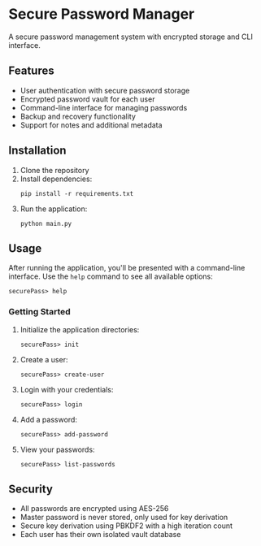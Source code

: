 # Secure Password Manager

A secure password management system with encrypted storage and CLI interface.

## Features

- User authentication with secure password storage
- Encrypted password vault for each user
- Command-line interface for managing passwords
- Backup and recovery functionality
- Support for notes and additional metadata

## Installation

1. Clone the repository
2. Install dependencies:
   ```
   pip install -r requirements.txt
   ```
3. Run the application:
   ```
   python main.py
   ```

## Usage

After running the application, you'll be presented with a command-line interface.
Use the `help` command to see all available options:

```
securePass> help
```

### Getting Started

1. Initialize the application directories:
   ```
   securePass> init
   ```

2. Create a user:
   ```
   securePass> create-user
   ```

3. Login with your credentials:
   ```
   securePass> login
   ```

4. Add a password:
   ```
   securePass> add-password
   ```

5. View your passwords:
   ```
   securePass> list-passwords
   ```

## Security

- All passwords are encrypted using AES-256
- Master password is never stored, only used for key derivation
- Secure key derivation using PBKDF2 with a high iteration count
- Each user has their own isolated vault database


